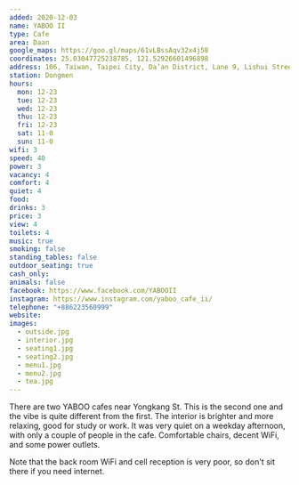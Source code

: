 ```yaml
---
added: 2020-12-03
name: YABOO II
type: Cafe
area: Daan
google_maps: https://goo.gl/maps/61vLBssAqv32x4j58
coordinates: 25.03047725238785, 121.52926601496898
address: 106, Taiwan, Taipei City, Da’an District, Lane 9, Lishui Street, 10-1號一樓
station: Dongmen
hours:
  mon: 12-23
  tue: 12-23
  wed: 12-23
  thu: 12-23
  fri: 12-23
  sat: 11-0
  sun: 11-0
wifi: 3
speed: 40
power: 3
vacancy: 4
comfort: 4
quiet: 4
food: 
drinks: 3
price: 3
view: 4
toilets: 4
music: true
smoking: false
standing_tables: false
outdoor_seating: true
cash_only: 
animals: false
facebook: https://www.facebook.com/YABOOII
instagram: https://www.instagram.com/yaboo_cafe_ii/
telephone: "+886223560999"
website: 
images:
  - outside.jpg
  - interior.jpg
  - seating1.jpg
  - seating2.jpg
  - menu1.jpg
  - menu2.jpg
  - tea.jpg
---
```


There are two YABOO cafes near Yongkang St. This is the second one and the vibe is quite different from the first. The interior is brighter and more relaxing, good for study or work. It was very quiet on a weekday afternoon, with only a couple of people in the cafe. Comfortable chairs, decent WiFi, and some power outlets.

Note that the back room WiFi and cell reception is very poor, so don't sit there if you need internet.
